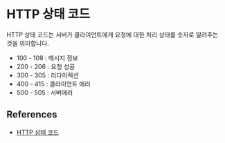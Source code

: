 # HTTP 상태 코드
HTTP 상태 코드는 서버가 클라이언트에게 요청에 대한 처리 상태를
숫자로 알려주는 것을 의미합니다.

- 100 - 109 : 메시지 정보
- 200 - 206 : 요청 성공
- 300 - 305 : 리다이렉션
- 400 - 415 : 클라이언트 에러
- 500 - 505 : 서버에러

## References
- [HTTP 상태 코드](https://developer.mozilla.org/ko/docs/Web/HTTP/Status)